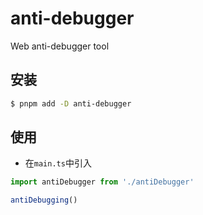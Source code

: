 <!--
 * @Author: matiastang
 * @Date: 2024-07-15 14:13:28
 * @LastEditors: matiastang
 * @LastEditTime: 2024-07-15 16:05:14
 * @FilePath: /anti-debugger/README.md
 * @Description: README
-->
# anti-debugger

Web anti-debugger tool

## 安装

```sh
$ pnpm add -D anti-debugger
```

## 使用

* 在`main.ts`中引入
```ts
import antiDebugger from './antiDebugger'

antiDebugging()
```